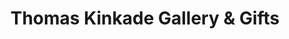 ---
title: "Thomas Kinkade Gallery & Gifts"
url: /pigeon-forge/thomas-kinkade-gallery-and-gifts/
shop: gift
---